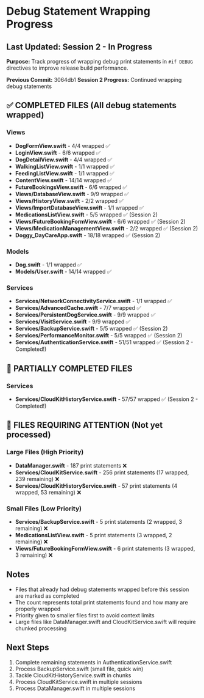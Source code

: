 # Debug Statement Wrapping Progress

## Last Updated: Session 2 - In Progress
**Purpose:** Track progress of wrapping debug print statements in `#if DEBUG` directives to improve release build performance.

**Previous Commit:** 3064db1
**Session 2 Progress:** Continued wrapping debug statements

## ✅ COMPLETED FILES (All debug statements wrapped)

### Views
- **DogFormView.swift** - 4/4 wrapped ✅
- **LoginView.swift** - 6/6 wrapped ✅
- **DogDetailView.swift** - 4/4 wrapped ✅
- **WalkingListView.swift** - 1/1 wrapped ✅
- **FeedingListView.swift** - 1/1 wrapped ✅
- **ContentView.swift** - 14/14 wrapped ✅
- **FutureBookingsView.swift** - 6/6 wrapped ✅
- **Views/DatabaseView.swift** - 9/9 wrapped ✅
- **Views/HistoryView.swift** - 2/2 wrapped ✅
- **Views/ImportDatabaseView.swift** - 1/1 wrapped ✅
- **MedicationsListView.swift** - 5/5 wrapped ✅ (Session 2)
- **Views/FutureBookingFormView.swift** - 6/6 wrapped ✅ (Session 2)
- **Views/MedicationManagementView.swift** - 2/2 wrapped ✅ (Session 2)
- **Doggy_DayCareApp.swift** - 18/18 wrapped ✅ (Session 2)

### Models
- **Dog.swift** - 1/1 wrapped ✅
- **Models/User.swift** - 14/14 wrapped ✅

### Services
- **Services/NetworkConnectivityService.swift** - 1/1 wrapped ✅
- **Services/AdvancedCache.swift** - 7/7 wrapped ✅
- **Services/PersistentDogService.swift** - 9/9 wrapped ✅
- **Services/VisitService.swift** - 9/9 wrapped ✅
- **Services/BackupService.swift** - 5/5 wrapped ✅ (Session 2)
- **Services/PerformanceMonitor.swift** - 5/5 wrapped ✅ (Session 2)
- **Services/AuthenticationService.swift** - 51/51 wrapped ✅ (Session 2 - Completed!)

## 🔄 PARTIALLY COMPLETED FILES

### Services
- **Services/CloudKitHistoryService.swift** - 57/57 wrapped ✅ (Session 2 - Completed!)

## 📝 FILES REQUIRING ATTENTION (Not yet processed)

### Large Files (High Priority)
- **DataManager.swift** - 187 print statements ❌
- **Services/CloudKitService.swift** - 256 print statements (17 wrapped, 239 remaining) ❌
- **Services/CloudKitHistoryService.swift** - 57 print statements (4 wrapped, 53 remaining) ❌

### Small Files (Low Priority)
- **Services/BackupService.swift** - 5 print statements (2 wrapped, 3 remaining) ❌
- **MedicationsListView.swift** - 5 print statements (3 wrapped, 2 remaining) ❌
- **Views/FutureBookingFormView.swift** - 6 print statements (3 wrapped, 3 remaining) ❌

## Notes
- Files that already had debug statements wrapped before this session are marked as completed
- The count represents total print statements found and how many are properly wrapped
- Priority given to smaller files first to avoid context limits
- Large files like DataManager.swift and CloudKitService.swift will require chunked processing

## Next Steps
1. Complete remaining statements in AuthenticationService.swift
2. Process BackupService.swift (small file, quick win)
3. Tackle CloudKitHistoryService.swift in chunks
4. Process CloudKitService.swift in multiple sessions
5. Process DataManager.swift in multiple sessions